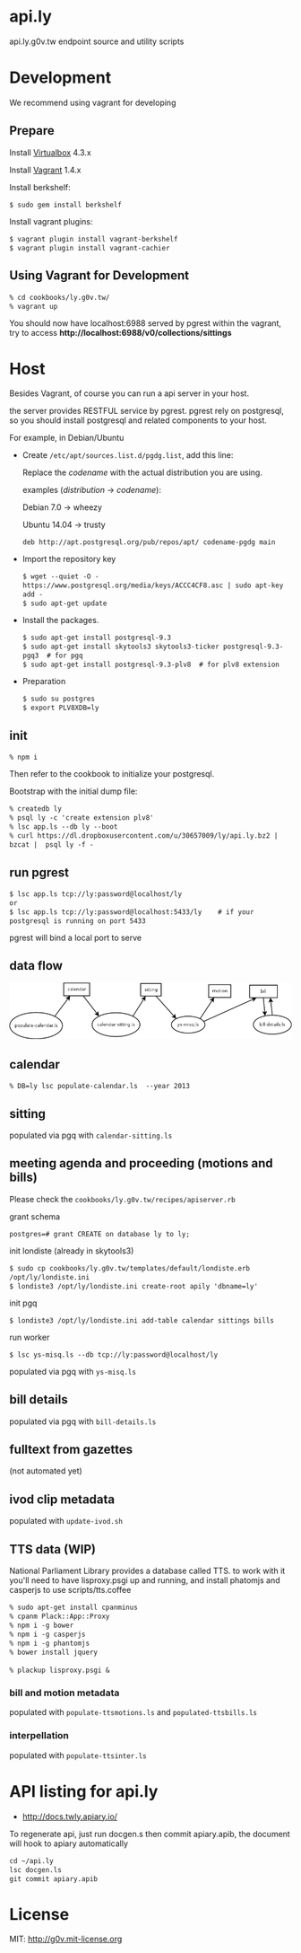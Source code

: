 api.ly
======

api.ly.g0v.tw endpoint source and utility scripts

# Development

We recommend using vagrant for developing

## Prepare

Install [Virtualbox](https://www.virtualbox.org/wiki/Downloads) 4.3.x

Install [Vagrant](http://downloads.vagrantup.com/) 1.4.x

Install berkshelf:

    $ sudo gem install berkshelf

Install vagrant plugins:

    $ vagrant plugin install vagrant-berkshelf
    $ vagrant plugin install vagrant-cachier

## Using Vagrant for Development

    % cd cookbooks/ly.g0v.tw/
    % vagrant up

You should now have localhost:6988 served by pgrest within the vagrant, try to access **http://localhost:6988/v0/collections/sittings**

# Host

Besides Vagrant, of course you can run a api server in your host.

the server provides RESTFUL service by pgrest. pgrest rely on postgresql, so you should install postgresql and related components to your host.

For example, in Debian/Ubuntu

*   Create `/etc/apt/sources.list.d/pgdg.list`, add this line:

    Replace the *codename* with the actual distribution you are using.

    examples (*distribution* -> *codename*):

    Debian 7.0 -> wheezy

    Ubuntu 14.04 -> trusty

        deb http://apt.postgresql.org/pub/repos/apt/ codename-pgdg main

*   Import the repository key

        $ wget --quiet -O - https://www.postgresql.org/media/keys/ACCC4CF8.asc | sudo apt-key add -
        $ sudo apt-get update

*   Install the packages.

        $ sudo apt-get install postgresql-9.3
        $ sudo apt-get install skytools3 skytools3-ticker postgresql-9.3-pgq3  # for pgq
        $ sudo apt-get install postgresql-9.3-plv8  # for plv8 extension

*   Preparation

        $ sudo su postgres
        $ export PLV8XDB=ly

## init

    % npm i

Then refer to the cookbook to initialize your postgresql.

Bootstrap with the initial dump file:

    % createdb ly
    % psql ly -c 'create extension plv8'
    % lsc app.ls --db ly --boot
    % curl https://dl.dropboxusercontent.com/u/30657009/ly/api.ly.bz2 | bzcat |  psql ly -f -

## run pgrest

    $ lsc app.ls tcp://ly:password@localhost/ly
    or
    $ lsc app.ls tcp://ly:password@localhost:5433/ly    # if your postgresql is running on port 5433

pgrest will bind a local port to serve

## data flow

![](./dataflow.png)

## calendar

    % DB=ly lsc populate-calendar.ls  --year 2013

## sitting

populated via pgq with `calendar-sitting.ls`

## meeting agenda and proceeding (motions and bills)

Please check the `cookbooks/ly.g0v.tw/recipes/apiserver.rb`

grant schema

    postgres=# grant CREATE on database ly to ly;

init londiste (already in skytools3)

    $ sudo cp cookbooks/ly.g0v.tw/templates/default/londiste.erb /opt/ly/londiste.ini
    $ londiste3 /opt/ly/londiste.ini create-root apily 'dbname=ly'

init pgq

    $ londiste3 /opt/ly/londiste.ini add-table calendar sittings bills

run worker

    $ lsc ys-misq.ls --db tcp://ly:password@localhost/ly

populated via pgq with `ys-misq.ls`

## bill details

populated via pgq with `bill-details.ls`

## fulltext from gazettes

(not automated yet)

## ivod clip metadata

populated with `update-ivod.sh`

## TTS data (WIP)

National Parliament Library provides a database called TTS.  to work with it you'll need to have lisproxy.psgi up and running, and install phatomjs and casperjs to use scripts/tts.coffee

    % sudo apt-get install cpanminus
    % cpanm Plack::App::Proxy
    % npm i -g bower
    % npm i -g casperjs
    % npm i -g phantomjs
    % bower install jquery

    % plackup lisproxy.psgi &

### bill and motion metadata

populated with `populate-ttsmotions.ls` and `populated-ttsbills.ls`

### interpellation

populated with `populate-ttsinter.ls`

API listing for api.ly
======================
- http://docs.twly.apiary.io/

To regenerate api, just run docgen.s then commit apiary.apib, the document will hook to apiary automatically

    cd ~/api.ly
    lsc docgen.ls
    git commit apiary.apib


License
=======
MIT: http://g0v.mit-license.org
